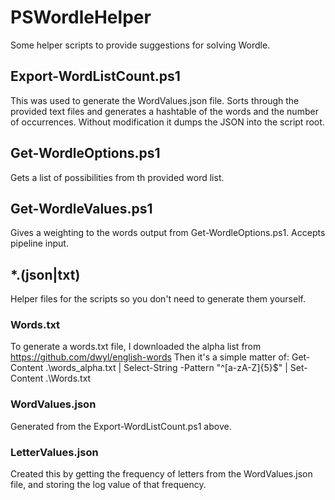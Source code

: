 # PSWordleHelper

Some helper scripts to provide suggestions for solving Wordle.

## Export-WordListCount.ps1
This was used to generate the WordValues.json file. Sorts through the provided text files and generates a hashtable of the words and the number of occurrences.
Without modification it dumps the JSON into the script root.

## Get-WordleOptions.ps1
Gets a list of possibilities from th provided word list.

## Get-WordleValues.ps1
Gives a weighting to the words output from Get-WordleOptions.ps1. Accepts pipeline input.

## \*\.(json|txt)
Helper files for the scripts so you don't need to generate them yourself.

### Words.txt
To generate a words.txt file, I downloaded the alpha list from https://github.com/dwyl/english-words
Then it's a simple matter of: Get-Content .\words_alpha.txt | Select-String -Pattern "^[a-zA-Z]{5}$" | Set-Content .\Words.txt

### WordValues.json
Generated from the Export-WordListCount.ps1 above.

### LetterValues.json
Created this by getting the frequency of letters from the WordValues.json file, and storing the log value of that frequency.
